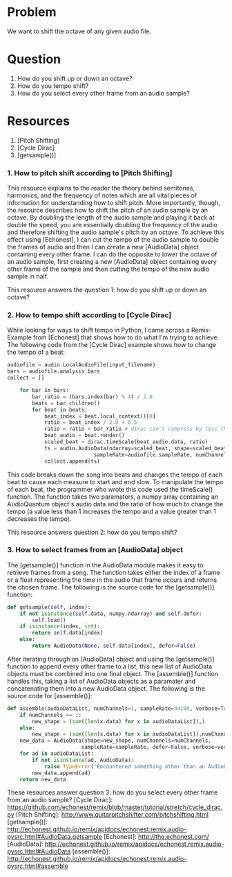 # Problem
We want to shift the octave of any given audio file.

# Question
1. How do you shift up or down an octave?
2. How do you tempo shift?
3. How do you select every other frame from an audio sample?

# Resources
1. [Pitch Shifting]
2. [Cycle Dirac]
3. [getsample()]

### 1. How to pitch shift according to [Pitch Shifting]
This resource explains to the reader the theory behind semitones, harmonics, and the frequency of notes which are all vital pieces of information for understanding how to shift pitch. More importantly, though, the resource describes how to shift the pitch of an audio sample by an octave. By doubling the length of the audio sample and playing it back at double the speed, you are essentially doubling the frequency of the audio and therefore shifting the audio sample's pitch by an octave. To achieve this effect using [Echonest], I can cut the tempo of the audio sample to double the frames of audio and then I can create a new [AudioData] object containing every other frame. I can do the opposite to lower the octave of an audio sample, first creating a new [AudioData] object containing every other frame of the sample and then cutting the tempo of the new audio sample in half.

This resource answers the question 1: how do you shift up or down an octave?

### 2. How to tempo shift according to [Cycle Dirac]
While looking for ways to shift tempo in Python, I came across a Remix-Example from [Echonest] that shows how to do what I'm trying to achieve. The following code from the [Cycle Dirac] example shows how to change the tempo of a beat:

```python
audiofile = audio.LocalAudioFile(input_filename)
bars = audiofile.analysis.bars
collect = []

    for bar in bars:
        bar_ratio = (bars.index(bar) % 4) / 2.0
        beats = bar.children()
        for beat in beats:
            beat_index = beat.local_context()[0]
            ratio = beat_index / 2.0 + 0.5
            ratio = ratio + bar_ratio # dirac can't compress by less than 0.5!
            beat_audio = beat.render()
            scaled_beat = dirac.timeScale(beat_audio.data, ratio)
            ts = audio.AudioData(ndarray=scaled_beat, shape=scaled_beat.shape, 
                            sampleRate=audiofile.sampleRate, numChannels=scaled_beat.shape[1])
            collect.append(ts)
```

This code breaks down the song into beats and changes the tempo of each beat to cause each measure to start and end slow. To manipulate the tempo of each beat, the programmer who wrote this code used the timeScale() function. The function takes two paramaters, a numpy array containing an AudioQuantum object's audio data and the ratio of how much to change the tempo (a value less than 1 increases the tempo and a value greater than 1 decreases the tempo). 

This resource answers question 2: how do you tempo shift?

### 3. How to select frames from an [AudioData] object
The [getsample()] function in the AudioData module makes it easy to retrieve frames from a song. The function takes either the index of a frame or a float representing the time in the audio that frame occurs and returns the chosen frame. The following is the source code for the [getsample()] function: 

```python
def getsample(self, index):
    if not isinstance(self.data, numpy.ndarray) and self.defer: 
        self.load() 
    if isinstance(index, int): 
        return self.data[index] 
    else: 
        return AudioData(None, self.data[index], defer=False)
```

After iterating through an [AudioData] object and using the [getsample()] function to append every other frame to a list, this new list of AudioData objects must be combined into one final object. The [assemble()] function handles this, taking a list of AudioData objects as a paramater and concatenating them into a new AudioData object. The following is the source code for [assemble()]:

```python
def assemble(audioDataList, numChannels=1, sampleRate=44100, verbose=True):
    if numChannels == 1: 
        new_shape = (sum([len(x.data) for x in audioDataList]),) 
    else: 
        new_shape = (sum([len(x.data) for x in audioDataList]),numChannels) 
    new_data = AudioData(shape=new_shape, numChannels=numChannels,  
                        sampleRate=sampleRate, defer=False, verbose=verbose) 
    for ad in audioDataList: 
        if not isinstance(ad, AudioData): 
            raise TypeError('Encountered something other than an AudioData') 
        new_data.append(ad) 
    return new_data 
```

These resources answer question 3: how do you select every other frame from an audio sample?
[Cycle Dirac]: https://github.com/echonest/remix/blob/master/tutorial/stretch/cycle_dirac.py
[Pitch Shifting]: http://www.guitarpitchshifter.com/pitchshifting.html
[getsample()]: http://echonest.github.io/remix/apidocs/echonest.remix.audio-pysrc.html#AudioData.getsample
[Echonest]: http://the.echonest.com/
[AudioData]: http://echonest.github.io/remix/apidocs/echonest.remix.audio-pysrc.html#AudioData
[assemble()]: http://echonest.github.io/remix/apidocs/echonest.remix.audio-pysrc.html#assemble
